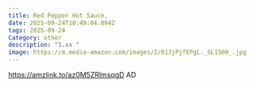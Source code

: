 ```yaml
---
title: Red Pepper Hot Sauce,
date: 2025-09-24T10:49:04.094Z
tags: 2025-09-24
Category: other
description: "1.xx "
image: https://m.media-amazon.com/images/I/813jPjfEPgL._SL1500_.jpg
---
```

https://amzlink.to/az0M5ZRlmsqgD
AD